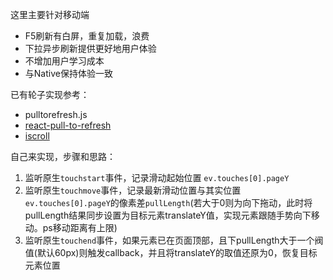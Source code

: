 这里主要针对移动端

* F5刷新有白屏，重复加载，浪费
* 下拉异步刷新提供更好地用户体验
* 不增加用户学习成本
* 与Native保持体验一致

已有轮子实现参考：

* pulltorefresh.js 
* [react-pull-to-refresh](https://github.com/bryaneaton13/react-pull-to-refresh)
* [iscroll](https://github.com/cubiq/iscroll)

自己来实现，步骤和思路：

1. 监听原生`touchstart`事件，记录滑动起始位置 `ev.touches[0].pageY`
2. 监听原生`touchmove`事件，记录最新滑动位置与其实位置`ev.touches[0].pageY`的像素差`pullLength`(若大于0则为向下拖动，此时将pullLength结果同步设置为目标元素translateY值，实现元素跟随手势向下移动。ps移动距离有上限)
3. 监听原生`touchend`事件，如果元素已在页面顶部，且下pullLength大于一个阀值(默认60px)则触发callback，并且将translateY的取值还原为0，恢复目标元素位置